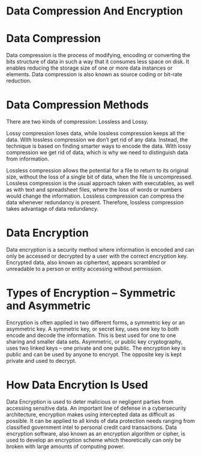# Data Compression And Encryption
# Data Compression
Data compression is the process of modifying, encoding or converting the bits structure of data in such a way that it consumes less space on disk. It enables reducing the storage size of one or more data instances or elements. Data compression is also known as source coding or bit-rate reduction.

# Data Compression Methods
There are two kinds of compression: Lossless and Lossy.

Lossy compression loses data, while lossless compression keeps all the data. With lossless compression we don’t get rid of any data. Instead, the technique is based on finding smarter ways to encode the data. With lossy compression we get rid of data, which is why we need to distinguish data from information.

Lossless compression allows the potential for a file to return to its original size, without the loss of a single bit of data, when the file is uncompressed. Lossless compression is the usual approach taken with executables, as well as with text and spreadsheet files, where the loss of words or numbers would change the information. Lossless compression can compress the data whenever redundancy is present. Therefore, lossless compression takes advantage of data redundancy.

# Data Encryption
Data encryption is a security method where information is encoded and can only be accessed or decrypted by a user with the correct encryption key. Encrypted data, also known as ciphertext, appears scrambled or unreadable to a person or entity accessing without permission.

# Types of Encryption – Symmetric and Asymmetric
Encryption is often applied in two different forms, a symmetric key or an asymmetric key. A symmetric key, or secret key, uses one key to both encode and decode the information. This is best used for one to one sharing and smaller data sets. Asymmetric, or public key cryptography, uses two linked keys – one private and one public. The encryption key is public and can be used by anyone to encrypt. The opposite key is kept private and used to decrypt.

# How Data Encrytion Is Used
Data Encryption is used to deter malicious or negligent parties from accessing sensitive data. An important line of defense in a cybersecurity architecture, encryption makes using intercepted data as difficult as possible. It can be applied to all kinds of data protection needs ranging from classified government intel to personal credit card transactions. Data encryption software, also known as an encryption algorithm or cipher, is used to develop an encryption scheme which theoretically can only be broken with large amounts of computing power.
